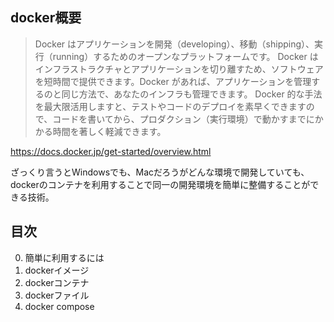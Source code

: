## docker概要

> Docker はアプリケーションを開発（developing）、移動（shipping）、実行（running）するためのオープンなプラットフォームです。
> Docker はインフラストラクチャとアプリケーションを切り離すため、ソフトウェアを短時間で提供できます。Docker があれば、アプリケーションを管理するのと同じ方法で、あなたのインフラも管理できます。
> Docker 的な手法を最大限活用しますと、テストやコードのデプロイを素早くできますので、コードを書いてから、プロダクション（実行環境）で動かすまでにかかる時間を著しく軽減できます。

https://docs.docker.jp/get-started/overview.html

ざっくり言うとWindowsでも、Macだろうがどんな環境で開発していても、dockerのコンテナを利用することで同一の開発環境を簡単に整備することができる技術。

## 目次

0. 簡単に利用するには
1. dockerイメージ
2. dockerコンテナ
3. dockerファイル
4. docker compose
